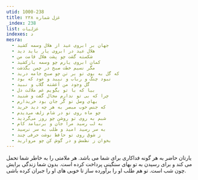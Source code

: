 ```yaml
---
utid: 1000-238
title: غزل شماره ۲۳۸
_index: 238
list: غزلیات
indexes: د
mesra:
  - جهان بر ابروی عید از هلال وسمه کشید
  - هلال عید در ابروی یار باید دید
  - شکسته گشت چو پشت هلال قامت من
  - کمان ابروی یارم چو وسمه بازکشید
  - مگر نسیم خطت صبح در چمن بگذشت
  - که گل به بوی تو بر تن چو صبح جامه درید
  - نبود چنگ و رباب و نبید و عود که بود
  - گل وجود من آغشته گلاب و نبید
  - بیا که با تو بگویم غم ملالت دل
  - چرا که بی تو ندارم مجال گفت و شنید
  - بهای وصل تو گر جان بود خریدارم
  - که جنس خوب مبصر به هر چه دید خرید
  - چو ماه روی تو در شام زلف می‌دیدم
  - شبم به روی تو روشن چو روز می‌گردید
  - به لب رسید مرا جان و برنیامد کام
  - به سر رسید امید و طلب به سر نرسید
  - ز شوق روی تو حافظ نوشت حرفی چند
  - بخوان ز نظمش و در گوش کن چو مروارید
---
```

یارتان حاضر به هر گونه فداکاری برای شما می باشد. هر ملامتی را به خاطر شما تحمل می کند و برای رسیدن به تو بهای سنگینی پرداخت کرده است. بدون شما زندگی برایش چون شب است. تو هم طلب او را برآورده ساز تا خوبی های او را جبران کرده باشی.

